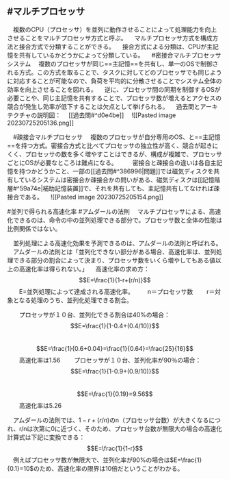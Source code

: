 ## #マルチプロセッサ
　複数のCPU（プロセッサ）を並列に動作させることによって処理能力を向上させることをマルチプロセッサ方式と呼ぶ。
　マルチプロセッサ方式を構成方法と接合方式で分類することができる。
　接合方式による分類は、CPUが主記憶を共有しているかどうかによって分類している。
　#密接合マルチプロセッサ　システム 
　複数のプロセッサが同じ==主記憶==を共有し、単一のOSで制御される方式。この方式を取ることで、タスクに対してどのプロセッサでも同じように対応することが可能なので、負荷を平均的に分散させることでシステム全体の効率を向上させることを図れる。
　逆に、プロセッサ間の同期を制御するOSが必要ことや、同じ主記憶を共有することで、プロセッサ数が増えるとアクセスの競合が発生し効率が低下することは欠点として挙げられる。
　過去問とアーキテクチャの説明図：
　[[過去問#^d0e4be]]
　![[Pasted image 20230725205136.png]]

　#疎接合マルチプロセッサ 
　複数のプロセッサが自分専用のOS、と==主記憶==を持つ方式。密接合方式と比べてプロセッサの独立性が高く、競合が起きにくく、プロセッサの数を多く増やすことはできるが、構成が複雑で、プロセッサごとにOSが必要なところは難点になる。
　
　密接合と疎接合の違いは各自主記憶を持つかどうかこと、一部の[[過去問#^386996|問題]]では磁気ディスクを共有しているシステムは密接合か疎接合かの問いがある、磁気ディスクは[[記憶階層#^59a74e|補助記憶装置]]で、それを共有しても、主記憶共有してなければ疎接合である。
　![[Pasted image 20230725205154.png]]

#並列で得られる高速化率
#アムダールの法則
　マルチプロセッサによる、高速化できるのは、命令の中の並列処理できる部分で。プロセッサ数と全体の性能は比例関係ではない。

　並列処理による高速化効果を予測できるのは、アムダールの法則と呼ばれる。
　アムダールの法則とは「並列化できない部分がある場合、高速化率は、並列処理できる部分の割合によって決まり、プロセッサ数をいくら増やしてもある値以上の高速化率は得られない。」
　高速化率の求め方：
　　$$E=\frac{1}{1-r+(r/n)}$$
　　E=並列処理によって達成される高速化率。
　　n＝プロセッサ数
　　r＝対象となる処理のうち、並列化処理できる割合。

　　プロセッサが１０台、並列化できる割合は40%の場合：
　　$$E=\frac{1}{1-0.4+(0.4/10)}$$
　　$$E=\frac{1}{0.6+0.04}=\frac{1}{0.64}=\frac{25}{16}$$
　　高速化率は1.56
　　プロセッサが１０台、並列化率が90％の場合：
　　$$E=\frac{1}{1-0.9+(0.9/10)}$$
　　$$E=\frac{1}{0.19}=9.56$$
　　高速化率は5.26

　アムダールの法則では、$1-r+(r/n)$のn（プロセッサ台数）が大きくなるにつれ、r/nは次第に0に近づく、そのため、プロセッサ台数が無限大の場合の高速化計算式は下記に変換できる：
　$$E=\frac{1}{1-r}$$
　例えばプロセッサ数が無限大で、並列化率が90%の場合は$E=\frac{1}{0.1}=10$のため、高速化率の限界は10倍だということがわかる。